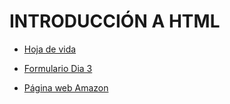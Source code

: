 # INTRODUCCIÓN A HTML

- [Hoja de vida](./dia2/)

- [Formulario Dia 3](./dia3/)

- [Página web Amazon](./dia4/)